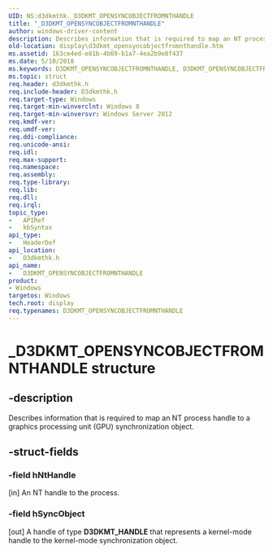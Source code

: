 ```yaml
---
UID: NS:d3dkmthk._D3DKMT_OPENSYNCOBJECTFROMNTHANDLE
title: "_D3DKMT_OPENSYNCOBJECTFROMNTHANDLE"
author: windows-driver-content
description: Describes information that is required to map an NT process handle to a graphics processing unit (GPU) synchronization object.
old-location: display\d3dkmt_opensyncobjectfromnthandle.htm
ms.assetid: 163ce4ed-e81b-4b69-b1a7-4ea2b9e8f437
ms.date: 5/10/2018
ms.keywords: D3DKMT_OPENSYNCOBJECTFROMNTHANDLE, D3DKMT_OPENSYNCOBJECTFROMNTHANDLE structure [Display Devices], _D3DKMT_OPENSYNCOBJECTFROMNTHANDLE, d3dkmthk/D3DKMT_OPENSYNCOBJECTFROMNTHANDLE, display.d3dkmt_opensyncobjectfromnthandle
ms.topic: struct
req.header: d3dkmthk.h
req.include-header: D3dkmthk.h
req.target-type: Windows
req.target-min-winverclnt: Windows 8
req.target-min-winversvr: Windows Server 2012
req.kmdf-ver: 
req.umdf-ver: 
req.ddi-compliance: 
req.unicode-ansi: 
req.idl: 
req.max-support: 
req.namespace: 
req.assembly: 
req.type-library: 
req.lib: 
req.dll: 
req.irql: 
topic_type:
-	APIRef
-	kbSyntax
api_type:
-	HeaderDef
api_location:
-	D3dkmthk.h
api_name:
-	D3DKMT_OPENSYNCOBJECTFROMNTHANDLE
product:
- Windows
targetos: Windows
tech.root: display
req.typenames: D3DKMT_OPENSYNCOBJECTFROMNTHANDLE
---
```


# _D3DKMT_OPENSYNCOBJECTFROMNTHANDLE structure


## -description


Describes information that is required to map an NT process handle to a graphics processing unit (GPU) synchronization object.


## -struct-fields




### -field hNtHandle

[in] An NT handle to the process.


### -field hSyncObject

[out] A handle of type <b>D3DKMT_HANDLE</b> that represents a kernel-mode handle to the kernel-mode synchronization object.

